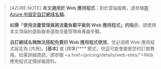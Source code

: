 > [AZURE.NOTE] **本文適用於 Web 應用程式**；對於雲端服務，請參閱<a href="/develop/net/common-tasks/custom-dns/">在 Azure 中設定自訂網域名稱</a>。
>
> **如需「使用流量管理員將流量負載平衡到 Web 應用程式」的指示**，請使用本文頂端的選取器來選取流量管理員專屬步驟。
>
> **自訂網域名稱無法搭配免費的 Web 應用程式使用**。您必須將 Web 應用程式設定為 [共用]****、[基本]**** 或 [標準]**** 模式，但這可能會變更您的訂閱費用。如需詳細資訊，請參閱 <a href=/pricing/details/web-sites/">Web 應用程式定價詳細資料</a>。
><!--HONumber=52--> 
